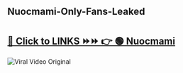 
 ## Nuocmami-Only-Fans-Leaked

# <h2><a href="https://clipsfans.com/Nuocmami&ref=git">🔗 Click to LINKS ⏩⏩ 👉 🟢 Nuocmami </a></h2>

<a href="https://clipsfans.com/Nuocmami&ref=git" rel="nofollow" data-target="animated-image.originalLink"><img src="https://i.ibb.co.com/xMMVF88/686577567.gif" alt="Viral Video Original" style="max-width: 100%; display: inline-block;" data-target="animated-image.originalImage"></a>
